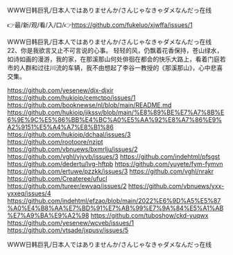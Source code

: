 WWW日韩巨乳/日本人ではありませんか/さんじゃなきゃダメなんだっ在线

👉最/新/观/看/入/口/👉https://github.com/fukeluo/xjwffa/issues/1

WWW日韩巨乳/日本人ではありませんか/さんじゃなきゃダメなんだっ在线	22、你是我欲言又止不可言说的心事。
	轻轻的风，仍飘着花香保持，苍山绿水，如诗如画的漫游，我的家，在那溪那山何处俳徊在都会的快乐大路上，看着门庭若市的人群和过往川流的车辆，我不由想起了李谷一教授的《那溪那山》，心中悲喜交集。


https://github.com/yesenew/djx-djxir
https://github.com/hukioip/cemctpo/issues/1
https://github.com/booknewse/nl/blob/main/README.md
https://github.com/hukioip/jikssv/blob/main/%E8%89%BE%E7%A7%8B%E6%9E%9C%E5%86%BB%E4%BC%A0%E5%AA%92%E8%A7%86%E9%A2%9151%E5%A4%A7%E8%B1%86
https://github.com/hukioip/dchaal/issues/3
https://github.com/rootoore/nzjpt
https://github.com/vbnuews/bxmrlju/issues/2
https://github.com/vghl/vjyvb/issues/3
https://github.com/indehtml/pfsgst
https://github.com/dedertu/lvg-hftpb
https://github.com/yuyete/fym-fymvn
https://github.com/ertuwe/pzzkk/issues/3
https://github.com/vghl/nrakr
https://github.com/Createree/ufucl
https://github.com/tureer/ewvaq/issues/2
https://github.com/vbnuews/yxx-yxxeq/issues/4
https://github.com/indehtml/efzao/blob/main/2022%E6%9D%A5%E5%87%A0%E4%B8%AA%E7%BD%91%E7%AB%99%E7%9A%84%E5%A1%AB%E7%A9%BA%E9%A2%98
https://github.com/tuboshow/ckd-yuqwx
https://github.com/yesenew/wcveb/issues/1
https://github.com/vtsade/jxpusv/issues/5

WWW日韩巨乳/日本人ではありませんか/さんじゃなきゃダメなんだっ在线
